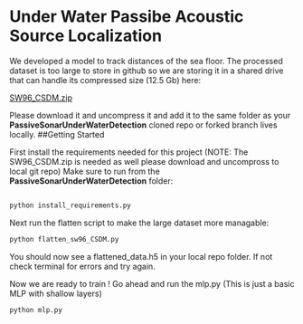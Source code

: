 # Under Water Passibe Acoustic Source Localization

We developed a model to track distances of the sea floor. 
The processed dataset is too large to store in github so we are storing it in a shared drive that can handle its compressed size (12.5 Gb) here: 

[SW96_CSDM.zip](https://drexel0-my.sharepoint.com/:u:/g/personal/nh585_drexel_edu/EetAsTAddv1NkG7vvt8LyzMBzpbld3eytqdwNIMFJz6APA?e=4pYVsr) 

Please download it and uncompress it and add it to the same folder as your **PassiveSonarUnderWaterDetection** cloned repo or forked branch lives locally. 
##Getting Started

First install the requirements needed for this project (NOTE: The SW96_CSDM.zip is needed as well please download and uncompross to local git repo)
Make sure to run from the **PassiveSonarUnderWaterDetection** folder: 
```bash

python install_requirements.py
```

Next run the flatten script to make the large dataset more managable: 

```bash
python flatten_sw96_CSDM.py
```

You should now see a flattened_data.h5 in your local repo folder. If not check terminal for errors and try again.

Now we are ready to train ! Go ahead and run the mlp.py (This is just a basic MLP with shallow layers)

```bash
python mlp.py
```


